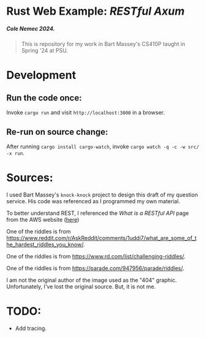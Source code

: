 # Rust Web Example: *RESTful Axum*
##### Cole Nemec 2024.
>This is repository for my work in Bart Massey's CS410P taught in Spring '24 at PSU.


# Development

## Run the code once:
Invoke `cargo run` and visit `http://localhost:3000` in a browser. 

## Re-run on source change:
After running `cargo install cargo-watch`, invoke `cargo watch -q -c -w src/ -x run`.




# Sources:

I used Bart Massey's `knock-knock` project to design this draft of my question service. His code was referenced as I programmed my own material.

To better understand REST, I referenced the *What is a RESTful API* page from the AWS website ([here](https://aws.amazon.com/what-is/restful-api/#:~:text=RESTful%20API%20is%20an%20interface,applications%20to%20perform%20various%20tasks.))

One of the riddles is from https://www.reddit.com/r/AskReddit/comments/1uddi7/what_are_some_of_the_hardest_riddles_you_know/.

One of the riddles is from https://www.rd.com/list/challenging-riddles/.

One of the riddles is from https://parade.com/947956/parade/riddles/.

I am not the original author of the image used as the "404" graphic. Unfortunately, I've lost the original source. But, it is not me.

# TODO:
- Add tracing.